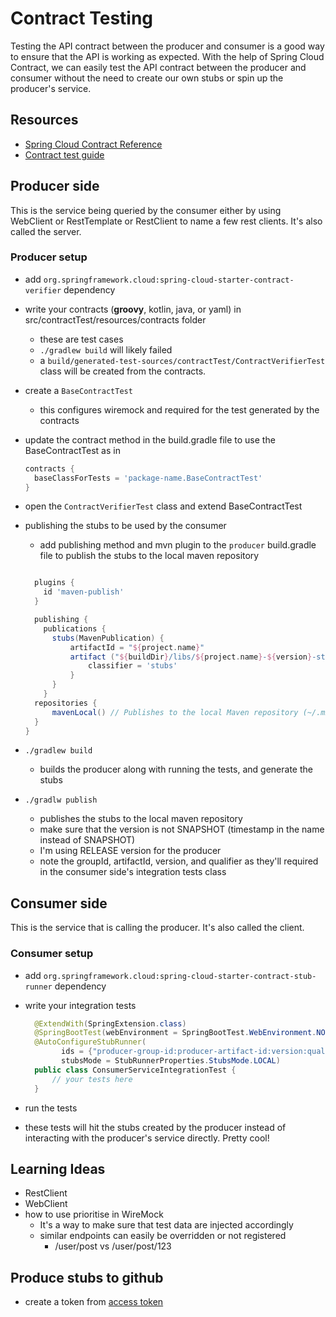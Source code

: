 # Contract Testing

Testing the API contract between the producer and consumer is a good way to ensure that the API is working as expected. With the help of Spring Cloud Contract, we can easily test the API contract between the producer and consumer without the need to create our own stubs or spin up the producer's service.

## Resources

- [Spring Cloud Contract Reference](https://docs.spring.io/spring-cloud-contract/reference/index.html)
- [Contract test guide](https://spring.io/guides/gs/contract-rest)

## Producer side

This is the service being queried by the consumer either by using WebClient or RestTemplate or RestClient to name a few rest clients. It's also called the server.

### Producer setup

- add `org.springframework.cloud:spring-cloud-starter-contract-verifier` dependency
- write your contracts (**groovy**, kotlin, java, or yaml) in src/contractTest/resources/contracts folder
  - these are test cases
  - `./gradlew build` will likely failed
  - a `build/generated-test-sources/contractTest/ContractVerifierTest` class will be created from the contracts.
- create a `BaseContractTest`
  - this configures wiremock and required for the test generated by the contracts
- update the contract method in the build.gradle file to use the BaseContractTest as in

    ```groovy
    contracts {
      baseClassForTests = 'package-name.BaseContractTest'
    } 
    ```

- open the `ContractVerifierTest` class and extend BaseContractTest
- publishing the stubs to be used by the consumer
  - add publishing method and mvn plugin to the `producer` build.gradle file to publish the stubs to the local maven repository

  ```groovy

    plugins {
      id 'maven-publish'
    }

    publishing {
      publications {
        stubs(MavenPublication) {
            artifactId = "${project.name}"
            artifact ("${buildDir}/libs/${project.name}-${version}-stubs.jar"){
                classifier = 'stubs'
            }
        }
      }
    repositories {
        mavenLocal() // Publishes to the local Maven repository (~/.m2/repository)
    }
  }
  ```

- `./gradlew build`
  - builds the producer along with running the tests, and generate the stubs
- `./gradlw publish`
  - publishes the stubs to the local maven repository
  - make sure that the version is not SNAPSHOT (timestamp in the name instead of SNAPSHOT)
  - I'm using RELEASE version for the producer
  - note the groupId, artifactId, version, and qualifier as they'll required in the consumer side's integration tests class

## Consumer side

This is the service that is calling the producer. It's also called the client.

### Consumer setup

- add `org.springframework.cloud:spring-cloud-starter-contract-stub-runner` dependency
- write your integration tests

  ```java
    @ExtendWith(SpringExtension.class)
    @SpringBootTest(webEnvironment = SpringBootTest.WebEnvironment.NONE)
    @AutoConfigureStubRunner(
          ids = {"producer-group-id:producer-artifact-id:version:qualifier:14257"},
          stubsMode = StubRunnerProperties.StubsMode.LOCAL)
    public class ConsumerServiceIntegrationTest {
        // your tests here
    }
  ```

- run the tests
- these tests will hit the stubs created by the producer instead of interacting with the producer's service directly. Pretty cool!

## Learning Ideas

- RestClient
- WebClient
- how to use prioritise in WireMock
  - It's a way to make sure that test data are injected accordingly
  - similar endpoints can easily be overridden or not registered
    - /user/post vs /user/post/123

## Produce stubs to github

- create a token from [access token](https://github.com/settings/tokens/new)